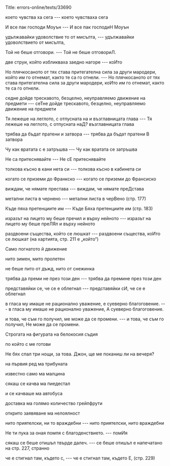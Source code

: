 Title: errors-online/texts/33690

което чувства ха сега --- което чувстваха сега

И все пак господи Моуън --- И все пак господиН Моуън

удължавайки удоволствие то от мисълта, --- удължавайки удоволствието от мисълта,

Той не беше отговори. --- Той не беше отговориЛ.

две струи, който избликваха заедно нагоре --- коИто

Но плячкосаното от тях става притегателна сила за други мародери, който им го отнемат, както те са го отнели. --- Но плячкосаното от тях става притегателна сила за други мародери, коИто им го отнемат, както те са го отнели.

седне дойде трескавото, безцелно, неуправляемо движение на предмети --- сеТне дойде трескавото, безцелно, неуправляемо движение на предмети

Тя лежеше на леглото, с отпусната на и възглавницата глава --- Тя лежеше на леглото, с отпусната наД? възглавницата глава

трябва да бъдат пратени и затвора --- трябва да бъдат пратени В затвора

Чу как вратата с е затръшва --- Чу как вратата се затръшва

Не са притеснявайте --- Не сЕ притеснявайте

толкова късно в кани нета си --- толкова късно в кабинета си

когато се приземи до Франкско --- когато се приземи до Франсиско

виждам, че нямате престава ---  виждам, че нямате преДстава

метални листа в чернено --- метални листа в черВено (стр. 177)

Къде пяха претенциите им --- Къде Бяха претенциите им (стр. 183)

изразът на лицето му беше пречил и върху нейното --- изразът на лицето му беше преЛЯл и върху нейното

раздвоени същества, който се люшкат --- раздвоени същества, коИто се люшкат (на хартията, стр. 211 е „който“)

Само погнатото й движение

нито зимен, мито пролетен

не беше пито от дъжд, нито от снежинка

трябва да преми не през този ден --- трябва да премине през този ден

представяйки се, че се е облегнал  --- представяйки сИ, че се е облегнал

в гласа му имаше не рационално уважение, е суеверно благоговение. --- в гласа му имаше не рационално уважение, А суеверно благоговение.

и това, че съм го получил, ме може да се промени. --- и това, че съм го получил, Не може да се промени.

Строгата на фигурата на белокосия съдия

по който с ме готови

Не бях спал три нощи, за това. Джон, ще ме поканиш ли на вечеря?

на първия ред ма трибуната

известно само ма малцина

сякаш се качва ма пиедестал 

и се качваше ма автобуса

доставка ма голямо количество грейпфрути

открито заявяване ма нелоялност

нито приятелски, ни то враждебни --- нито приятелски, нито враждебни 

Не ти пука за оная помпя с благоденствието. --- помИя

сякаш се беше отишъл твърде далеч. --- се беше отишъл е напечатано на стр. 227, странно

че е стигнал там, където с, --- че е стигнал там, където Е, (стр. 229)

